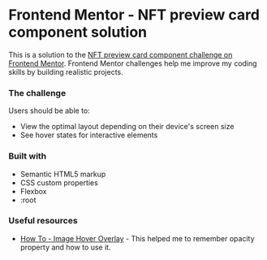 # Frontend Mentor - NFT preview card component solution

This is a solution to the [NFT preview card component challenge on Frontend Mentor](https://www.frontendmentor.io/challenges/nft-preview-card-component-SbdUL_w0U). Frontend Mentor challenges help me improve my coding skills by building realistic projects. 

### The challenge

Users should be able to:

- View the optimal layout depending on their device's screen size
- See hover states for interactive elements

### Built with

- Semantic HTML5 markup
- CSS custom properties
- Flexbox
- :root

### Useful resources

- [How To - Image Hover Overlay](https://www.w3schools.com/howto/howto_css_image_overlay.asp) - This helped me to remember opacity property and how to use it. 
